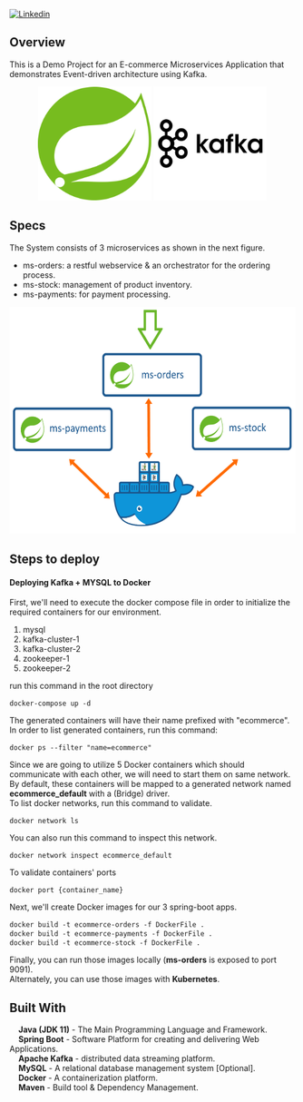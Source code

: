 [![Linkedin](https://img.shields.io/badge/LinkedIn-0077B5?style=for-the-badge&logo=linkedin&logoColor=white&label=contact%20Me)](https://www.linkedin.com/in/aditi-saxena-688748202/)

## Overview

This is a Demo Project for an E-commerce Microservices Application that demonstrates Event-driven architecture using Kafka.

<p align="center">
<img src="inf/spring.svg" width="200" height="200" alt="spring"/>
<img src="inf/kafka.svg" width="200" height="200" alt="kafka"/>
</p>

## Specs

The System consists of 3 microservices as shown in the next figure.

- ms-orders: a restful webservice & an orchestrator for the ordering process.
- ms-stock: management of product inventory.
- ms-payments: for payment processing.

<p align="center">
  <img  src="inf/overview.png" height="400" alt="overview"/>
</p>

## Steps to deploy

#### Deploying Kafka + MYSQL to Docker

First, we'll need to execute the docker compose file in order to initialize the required containers
for our environment.

1. mysql
2. kafka-cluster-1
3. kafka-cluster-2
4. zookeeper-1
5. zookeeper-2

run this command in the root directory

```shell
docker-compose up -d
```

The generated containers will have their name prefixed with "ecommerce".
In order to list generated containers, run this command:

```shell
docker ps --filter "name=ecommerce"
```

Since we are going to utilize 5 Docker containers which should communicate with
each other, we will need to start them on same network.  
By default, these containers will be mapped to a generated network named
**ecommerce_default** with a (Bridge) driver.  
To list docker networks, run this command to validate.

```shell
docker network ls
```

You can also run this command to inspect this network.

```shell
docker network inspect ecommerce_default
```

To validate containers' ports

```shell
docker port {container_name}
```

Next, we'll create Docker images for our 3 spring-boot apps.

```shell
docker build -t ecommerce-orders -f DockerFile .
docker build -t ecommerce-payments -f DockerFile .
docker build -t ecommerce-stock -f DockerFile .
```

Finally, you can run those images locally (**ms-orders** is exposed to port 9091).  
Alternately, you can use those images with **Kubernetes**.

## Built With

&nbsp;&nbsp;&nbsp;&nbsp;**Java (JDK 11)** - The Main Programming Language and Framework.  
&nbsp;&nbsp;&nbsp;&nbsp;**Spring Boot** - Software Platform for creating and delivering Web Applications.  
&nbsp;&nbsp;&nbsp;&nbsp;**Apache Kafka** - distributed data streaming platform.  
&nbsp;&nbsp;&nbsp;&nbsp;**MySQL** - A relational database management system [Optional].  
&nbsp;&nbsp;&nbsp;&nbsp;**Docker** - A containerization platform.  
&nbsp;&nbsp;&nbsp;&nbsp;**Maven** - Build tool & Dependency Management.
